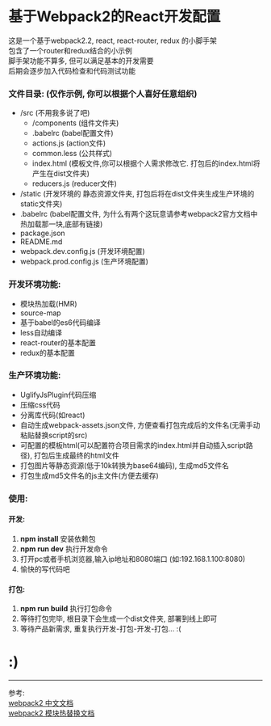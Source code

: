 # 基于Webpack2的React开发配置

这是一个基于webpack2.2, react, react-router, redux 的小脚手架</br>
包含了一个router和redux结合的小示例</br>
脚手架功能不算多, 但可以满足基本的开发需要</br>
后期会逐步加入代码检查和代码测试功能</br>

### 文件目录: (仅作示例, 你可以根据个人喜好任意组织)
+ /src (不用我多说了吧)
    - /components (组件文件夹)<br>
    - .babelrc (babel配置文件)<br>
    - actions.js (action文件)<br>
    - common.less (公共样式)<br>
    - index.html (模板文件,你可以根据个人需求修改它. 打包后的index.html将产生在dist文件夹)<br>
    - reducers.js (reducer文件)<br>
+ /static (开发环境的 静态资源文件夹, 打包后将在dist文件夹生成生产环境的static文件夹)
+ .babelrc (babel配置文件, 为什么有两个这玩意请参考webpack2官方文档中热加载那一块,底部有链接)
+ package.json 
+ README.md 
+ webpack.dev.config.js (开发环境配置) 
+ webpack.prod.config.js (生产环境配置) 
  

### 开发环境功能:
*   模块热加载(HMR)
*   source-map
*   基于babel的es6代码编译
*   less自动编译
*   react-router的基本配置
*   redux的基本配置

### 生产环境功能:
*   UglifyJsPlugin代码压缩
*   压缩css代码
*   分离库代码(如react)
*   自动生成webpack-assets.json文件, 方便查看打包完成后的文件名(无需手动粘贴替换script的src)
*   可配置的模板html(可以配置符合项目需求的index.html并自动插入script路径), 打包后生成最终的html文件
*   打包图片等静态资源(低于10k转换为base64编码), 生成md5文件名
*   打包生成md5文件名的js主文件(方便去缓存)

### 使用:

#### 开发: 
1.  **npm install** 安装依赖包
2.  **npm run dev** 执行开发命令
3.  打开pc或者手机浏览器,输入ip地址和8080端口 (如:192.168.1.100:8080)
4.  愉快的写代码吧

#### 打包:
1.  **npm run build** 执行打包命令
2.  等待打包完毕, 根目录下会生成一个dist文件夹, 部署到线上即可
3.  等待产品新需求, 重复执行开发-打包-开发-打包...   :(

# :)
---------------------------------------
参考: <br>
<a href="https://doc.webpack-china.org/concepts/">webpack2 中文文档</a><br>
<a href="https://doc.webpack-china.org/guides/hmr-react/">webpack2 模块热替换文档</a>
